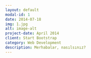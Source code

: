 ```yaml
---
layout: default
modal-id: 1
date: 2014-07-18
img: 1.jpg
alt: image-alt
project-date: April 2014
client: Start Bootstrap
category: Web Development
description: Merhabalar, nasılsınız?
---
```

